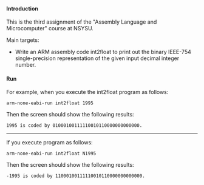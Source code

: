 #### Introduction
This is the third assignment of the "Assembly Language and Microcomputer" course at NSYSU.

Main targets:
- Write an ARM assembly code int2float to print out the binary IEEE-754 single-precision representation of the given input decimal integer number. 

#### Run
For example, when you execute the int2float program as follows: 
```
arm-none-eabi-run int2float 1995
```
Then the screen should show the following results: 
```
1995 is coded by 01000100111110010110000000000000.
```
---
If you execute program as follows: 
```
arm-none-eabi-run int2float N1995
```
Then the screen should show the following results: 
```
-1995 is coded by 11000100111110010110000000000000.
```
